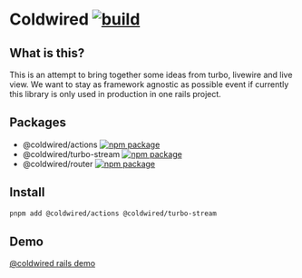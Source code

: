 # Coldwired [![build][build-badge]][build]

[build-badge]: https://github.com/tchak/coldwired/workflows/CI/badge.svg
[build]: https://github.com/tchak/coldwired/actions

[npm-badge-router]: https://img.shields.io/npm/v/@coldwired/router.svg
[npm-router]: https://www.npmjs.com/package/@coldwired/router
[npm-badge-actions]: https://img.shields.io/npm/v/@coldwired/actions.svg
[npm-actions]: https://www.npmjs.com/package/@coldwired/actions
[npm-badge-turbo-stream]: https://img.shields.io/npm/v/@coldwired/turbo-stream.svg
[npm-turbo-stream]: https://www.npmjs.com/package/@coldwired/turbo-stream

## What is this?

This is an attempt to bring together some ideas from turbo, livewire and live view. We want to stay as framework agnostic as possible event if currently this library is only used in production in one rails project.

## Packages

* @coldwired/actions [![npm package][npm-badge-actions]][npm-actions]
* @coldwired/turbo-stream [![npm package][npm-badge-turbo-stream]][npm-turbo-stream]
* @coldwired/router [![npm package][npm-badge-router]][npm-router]

## Install

```bash
pnpm add @coldwired/actions @coldwired/turbo-stream
```

## Demo

[@coldwired rails demo](https://github.com/tchak/coldwired-rails-demo)
